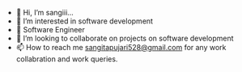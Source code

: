 - 👋 Hi, I’m sangiii...
- 👀 I’m interested in software development
- 🌱 Software Engineer
- 💞️ I’m looking to collaborate on projects on software development
- 📫 How to reach me sangitapujari528@gmail.com for any work collabration and work queries.
  
<!---
sangitapujari/sangitapujari is a ✨ special ✨ repository because its `README.md` (this file) appears on your GitHub profile.
You can click the Preview link to take a look at your changes.
--->

